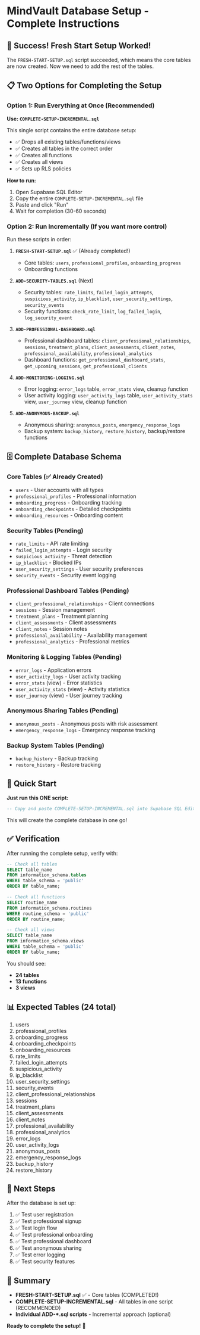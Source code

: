 # MindVault Database Setup - Complete Instructions

## 🎉 Success! Fresh Start Setup Worked!

The `FRESH-START-SETUP.sql` script succeeded, which means the core tables are now created. Now we need to add the rest of the tables.

## 📋 Two Options for Completing the Setup

### Option 1: Run Everything at Once (Recommended)

**Use: `COMPLETE-SETUP-INCREMENTAL.sql`**

This single script contains the entire database setup:
- ✅ Drops all existing tables/functions/views
- ✅ Creates all tables in the correct order
- ✅ Creates all functions
- ✅ Creates all views
- ✅ Sets up RLS policies

**How to run:**
1. Open Supabase SQL Editor
2. Copy the entire `COMPLETE-SETUP-INCREMENTAL.sql` file
3. Paste and click "Run"
4. Wait for completion (30-60 seconds)

### Option 2: Run Incrementally (If you want more control)

Run these scripts in order:

1. **`FRESH-START-SETUP.sql`** ✅ (Already completed!)
   - Core tables: `users`, `professional_profiles`, `onboarding_progress`
   - Onboarding functions

2. **`ADD-SECURITY-TABLES.sql`** (Next)
   - Security tables: `rate_limits`, `failed_login_attempts`, `suspicious_activity`, `ip_blacklist`, `user_security_settings`, `security_events`
   - Security functions: `check_rate_limit`, `log_failed_login`, `log_security_event`

3. **`ADD-PROFESSIONAL-DASHBOARD.sql`**
   - Professional dashboard tables: `client_professional_relationships`, `sessions`, `treatment_plans`, `client_assessments`, `client_notes`, `professional_availability`, `professional_analytics`
   - Dashboard functions: `get_professional_dashboard_stats`, `get_upcoming_sessions`, `get_professional_clients`

4. **`ADD-MONITORING-LOGGING.sql`**
   - Error logging: `error_logs` table, `error_stats` view, cleanup function
   - User activity logging: `user_activity_logs` table, `user_activity_stats` view, `user_journey` view, cleanup function

5. **`ADD-ANONYMOUS-BACKUP.sql`**
   - Anonymous sharing: `anonymous_posts`, `emergency_response_logs`
   - Backup system: `backup_history`, `restore_history`, backup/restore functions

## 🗄️ Complete Database Schema

### Core Tables (✅ Already Created)
- `users` - User accounts with all types
- `professional_profiles` - Professional information
- `onboarding_progress` - Onboarding tracking
- `onboarding_checkpoints` - Detailed checkpoints
- `onboarding_resources` - Onboarding content

### Security Tables (Pending)
- `rate_limits` - API rate limiting
- `failed_login_attempts` - Login security
- `suspicious_activity` - Threat detection
- `ip_blacklist` - Blocked IPs
- `user_security_settings` - User security preferences
- `security_events` - Security event logging

### Professional Dashboard Tables (Pending)
- `client_professional_relationships` - Client connections
- `sessions` - Session management
- `treatment_plans` - Treatment planning
- `client_assessments` - Client assessments
- `client_notes` - Session notes
- `professional_availability` - Availability management
- `professional_analytics` - Professional metrics

### Monitoring & Logging Tables (Pending)
- `error_logs` - Application errors
- `user_activity_logs` - User activity tracking
- `error_stats` (view) - Error statistics
- `user_activity_stats` (view) - Activity statistics
- `user_journey` (view) - User journey tracking

### Anonymous Sharing Tables (Pending)
- `anonymous_posts` - Anonymous posts with risk assessment
- `emergency_response_logs` - Emergency response tracking

### Backup System Tables (Pending)
- `backup_history` - Backup tracking
- `restore_history` - Restore tracking

## 🚀 Quick Start

**Just run this ONE script:**

```sql
-- Copy and paste COMPLETE-SETUP-INCREMENTAL.sql into Supabase SQL Editor
```

This will create the complete database in one go!

## ✅ Verification

After running the complete setup, verify with:

```sql
-- Check all tables
SELECT table_name 
FROM information_schema.tables 
WHERE table_schema = 'public' 
ORDER BY table_name;

-- Check all functions
SELECT routine_name 
FROM information_schema.routines 
WHERE routine_schema = 'public' 
ORDER BY routine_name;

-- Check all views
SELECT table_name 
FROM information_schema.views 
WHERE table_schema = 'public' 
ORDER BY table_name;
```

You should see:
- **24 tables**
- **13 functions**
- **3 views**

## 📊 Expected Tables (24 total)

1. users
2. professional_profiles
3. onboarding_progress
4. onboarding_checkpoints
5. onboarding_resources
6. rate_limits
7. failed_login_attempts
8. suspicious_activity
9. ip_blacklist
10. user_security_settings
11. security_events
12. client_professional_relationships
13. sessions
14. treatment_plans
15. client_assessments
16. client_notes
17. professional_availability
18. professional_analytics
19. error_logs
20. user_activity_logs
21. anonymous_posts
22. emergency_response_logs
23. backup_history
24. restore_history

## 🎯 Next Steps

After the database is set up:

1. ✅ Test user registration
2. ✅ Test professional signup
3. ✅ Test login flow
4. ✅ Test professional onboarding
5. ✅ Test professional dashboard
6. ✅ Test anonymous sharing
7. ✅ Test error logging
8. ✅ Test security features

## 📝 Summary

- **FRESH-START-SETUP.sql** ✅ - Core tables (COMPLETED!)
- **COMPLETE-SETUP-INCREMENTAL.sql** - All tables in one script (RECOMMENDED)
- **Individual ADD-*.sql scripts** - Incremental approach (optional)

**Ready to complete the setup!** 🚀

